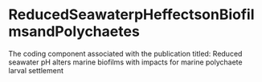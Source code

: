 # ReducedSeawaterpHeffectsonBiofilmsandPolychaetes
The coding component associated with the publication titled: Reduced seawater pH alters marine biofilms with impacts for marine polychaete larval settlement 
